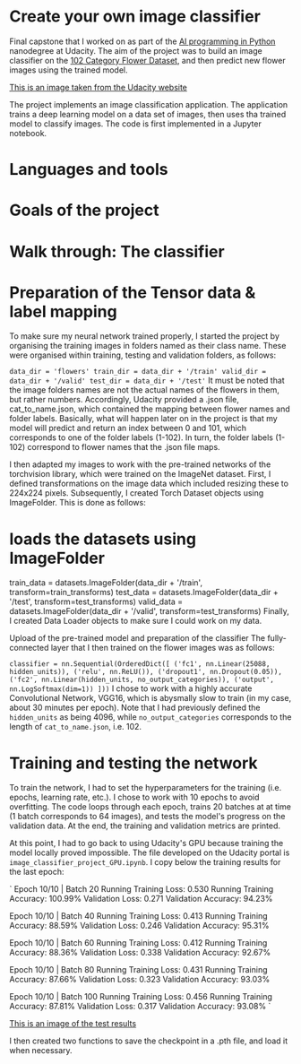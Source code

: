 # Create your own image classifier
Final capstone that I worked on as part of the <a href>AI programming in Python</a> nanodegree at Udacity. The aim of the project was to build an image classifier on the <a href>102 Category Flower Dataset</a>, and then predict new flower images using the trained model.

<a href>This is an image taken from the Udacity website</a>

The project implements an image classification application. The application trains a deep learning model on a data set of images, then uses tha trained model to classify images. The code is first implemented in a Jupyter notebook.

# Languages and tools
# Goals of the project
# Walk through: The classifier
# Preparation of the Tensor data & label mapping
To make sure my neural network trained properly, I started the project by organising the training images in folders named as their class name. These were organised within training, testing and validation folders, as follows:

`
data_dir = 'flowers'
train_dir = data_dir + '/train'
valid_dir = data_dir + '/valid'
test_dir = data_dir + '/test'
`
It must be noted that the image folders names are not the actual names of the flowers in them, but rather numbers. Accordingly, Udacity provided a .json file, cat_to_name.json, which contained the mapping between flower names and folder labels. Basically, what will happen later on in the project is that my model will predict and return an index between 0 and 101, which corresponds to one of the folder labels (1-102). In turn, the folder labels (1-102) correspond to flower names that the .json file maps.

I then adapted my images to work with the pre-trained networks of the torchvision library, which were trained on the ImageNet dataset. First, I defined transformations on the image data which included resizing these to 224x224 pixels. Subsequently, I created Torch Dataset objects using ImageFolder. This is done as follows:

# loads the datasets using ImageFolder
train_data = datasets.ImageFolder(data_dir + '/train', transform=train_transforms)
test_data = datasets.ImageFolder(data_dir + '/test', transform=test_transforms)
valid_data = datasets.ImageFolder(data_dir + '/valid', transform=test_transforms)
Finally, I created Data Loader objects to make sure I could work on my data.

Upload of the pre-trained model and preparation of the classifier
The fully-connected layer that I then trained on the flower images was as follows:

`
classifier = nn.Sequential(OrderedDict([
                          ('fc1', nn.Linear(25088, hidden_units)),
                          ('relu', nn.ReLU()),
                          ('dropout1', nn.Dropout(0.05)),
                          ('fc2', nn.Linear(hidden_units, no_output_categories)),
                          ('output', nn.LogSoftmax(dim=1))
                          ]))
`
I chose to work with a highly accurate Convolutional Network, VGG16, which is abysmally slow to train (in my case, about 30 minutes per epoch). Note that I had previously defined the `hidden_units` as being 4096, while `no_output_categories` corresponds to the length of `cat_to_name.json`, i.e. 102.

# Training and testing the network
To train the network, I had to set the hyperparameters for the training (i.e. epochs, learning rate, etc.). I chose to work with 10 epochs to avoid overfitting. The code loops through each epoch, trains 20 batches at at time (1 batch corresponds to 64 images), and tests the model's progress on the validation data. At the end, the training and validation metrics are printed.

At this point, I had to go back to using Udacity's GPU because training the model locally proved impossible. The file developed on the Udacity portal is `image_classifier_project_GPU.ipynb`. I copy below the training results for the last epoch:

`
Epoch 10/10 | Batch 20
Running Training Loss: 0.530
Running Training Accuracy: 100.99%
Validation Loss: 0.271
Validation Accuracy: 94.23%

Epoch 10/10 | Batch 40
Running Training Loss: 0.413
Running Training Accuracy: 88.59%
Validation Loss: 0.246
Validation Accuracy: 95.31%

Epoch 10/10 | Batch 60
Running Training Loss: 0.412
Running Training Accuracy: 88.36%
Validation Loss: 0.338
Validation Accuracy: 92.67%

Epoch 10/10 | Batch 80
Running Training Loss: 0.431
Running Training Accuracy: 87.66%
Validation Loss: 0.323
Validation Accuracy: 93.03%

Epoch 10/10 | Batch 100
Running Training Loss: 0.456
Running Training Accuracy: 87.81%
Validation Loss: 0.317
Validation Accuracy: 93.08%
`

<a href>This is an image of the test results</a>

I then created two functions to save the checkpoint in a .pth file, and load it when necessary.
